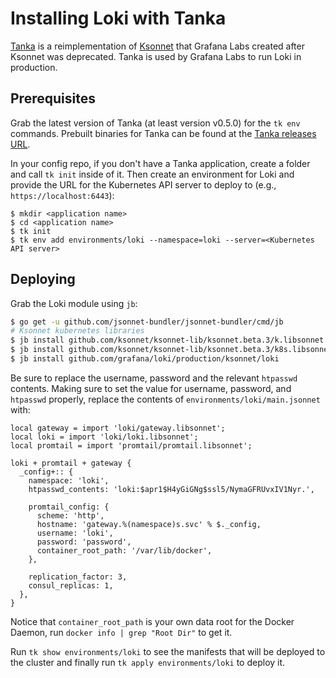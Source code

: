 # Installing Loki with Tanka

[Tanka](https://tanka.dev) is a reimplementation of
[Ksonnet](https://ksonnet.io) that Grafana Labs created after Ksonnet was
deprecated. Tanka is used by Grafana Labs to run Loki in production.

## Prerequisites

Grab the latest version of Tanka (at least version v0.5.0) for the `tk env`
commands. Prebuilt binaries for Tanka can be found at the [Tanka releases
URL](https://github.com/grafana/tanka/releases).

In your config repo, if you don't have a Tanka application, create a folder and
call `tk init` inside of it. Then create an environment for Loki and provide the
URL for the Kubernetes API server to deploy to (e.g., `https://localhost:6443`):

```
$ mkdir <application name>
$ cd <application name>
$ tk init
$ tk env add environments/loki --namespace=loki --server=<Kubernetes API server>
```

## Deploying

Grab the Loki module using `jb`:

```bash
$ go get -u github.com/jsonnet-bundler/jsonnet-bundler/cmd/jb
# Ksonnet kubernetes libraries
$ jb install github.com/ksonnet/ksonnet-lib/ksonnet.beta.3/k.libsonnet
$ jb install github.com/ksonnet/ksonnet-lib/ksonnet.beta.3/k8s.libsonnet
$ jb install github.com/grafana/loki/production/ksonnet/loki
```

Be sure to replace the username, password and the relevant `htpasswd` contents.
Making sure to set the value for username, password, and `htpasswd` properly,
replace the contents of `environments/loki/main.jsonnet` with:

```jsonnet
local gateway = import 'loki/gateway.libsonnet';
local loki = import 'loki/loki.libsonnet';
local promtail = import 'promtail/promtail.libsonnet';

loki + promtail + gateway {
  _config+:: {
    namespace: 'loki',
    htpasswd_contents: 'loki:$apr1$H4yGiGNg$ssl5/NymaGFRUvxIV1Nyr.',

    promtail_config: {
      scheme: 'http',
      hostname: 'gateway.%(namespace)s.svc' % $._config,
      username: 'loki',
      password: 'password',
      container_root_path: '/var/lib/docker',
    },

    replication_factor: 3,
    consul_replicas: 1,
  },
}
```

Notice that `container_root_path` is your own data root for the Docker Daemon,
run `docker info | grep "Root Dir"` to get it.

Run `tk show environments/loki` to see the manifests that will be deployed to the cluster and
finally run `tk apply environments/loki` to deploy it.
